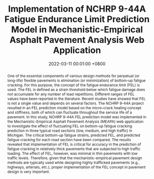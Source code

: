 ---
title:          "Implementation of NCHRP 9-44A Fatigue Endurance Limit Prediction Model in Mechanistic-Empirical Asphalt Pavement Analysis Web Application"
date:           2022-03-11 00:01:00 +0800
selected:       false
pub:            "Transportation Research Record (TRR)"
pub_date:       "2022"
abstract: >-
  One of the essential components of various design methods for perpetual (or long-life) flexible pavements is elimination (or minimization) of bottom-up fatigue cracking. For this purpose, the concept of the fatigue endurance limit (FEL) is used. The FEL is defined as a strain threshold below which fatigue damage does not accumulate for any number of load repetitions. Different ranges of FEL values have been reported in the literature. Recent studies have showed that FEL is not a single value and depends on several factors. The NCHRP 9-44A project resulted in an FEL prediction model based on the micro-crack healing concept and stiffness, both of which can fluctuate throughout the service life of a pavement. In this study, NCHRP 9-44A FEL prediction model was implemented in the Mechanistic-Empirical Asphalt Pavement Analysis (MEAPA) web application to investigate the effect of fluctuating FEL on bottom-up fatigue cracking prediction in three typical road sections (low, medium, and high traffic) in Michigan. The critical bottom-up fatigue strains, predicted FEL, and predicted fatigue cracking for each road section have been compared. The results revealed that implementation of FEL is critical for accuracy in the prediction of fatigue cracking in relatively thick pavements that are subjected to high traffic loading. The effect of FEL, however, was minimal in thin pavements with low traffic levels. Therefore, given that the mechanistic-empirical pavement design methods are typically used while designing highly trafficked pavements (e.g., highways, arterials, etc.), proper implementation of the FEL concept in pavement design is very important.
cover:          /assets/images/covers/2022_FEL.png
authors:
- Mahdi Ghazavi
- S. Farhad Abdollahi
- M. Emin Kutay
links:
  Paper: https://journals.sagepub.com/doi/abs/10.1177/03611981221076114
---